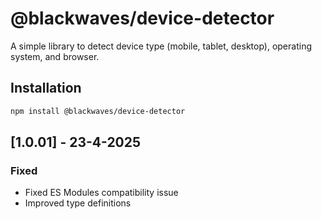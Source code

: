 # @blackwaves/device-detector

A simple library to detect device type (mobile, tablet, desktop), operating system, and browser.

## Installation

```bash
npm install @blackwaves/device-detector
```

## [1.0.01] - 23-4-2025

### Fixed

- Fixed ES Modules compatibility issue
- Improved type definitions

